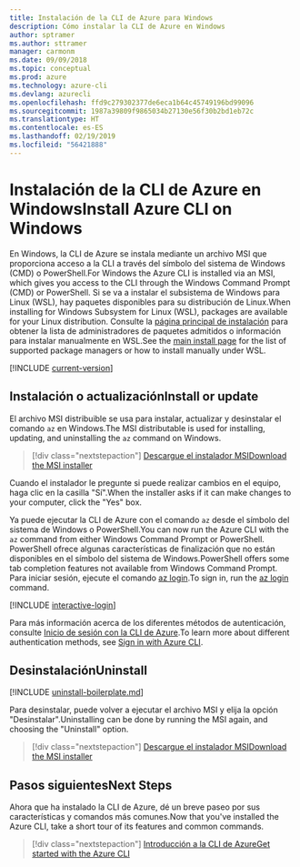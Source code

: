 ```yaml
---
title: Instalación de la CLI de Azure para Windows
description: Cómo instalar la CLI de Azure en Windows
author: sptramer
ms.author: sttramer
manager: carmonm
ms.date: 09/09/2018
ms.topic: conceptual
ms.prod: azure
ms.technology: azure-cli
ms.devlang: azurecli
ms.openlocfilehash: ffd9c279302377de6eca1b64c45749196bd99096
ms.sourcegitcommit: 1987a39809f9865034b27130e56f30b2bd1eb72c
ms.translationtype: HT
ms.contentlocale: es-ES
ms.lasthandoff: 02/19/2019
ms.locfileid: "56421888"
---
```

# <a name="install-azure-cli-on-windows"></a><span data-ttu-id="d4923-103">Instalación de la CLI de Azure en Windows</span><span class="sxs-lookup"><span data-stu-id="d4923-103">Install Azure CLI on Windows</span></span>

<span data-ttu-id="d4923-104">En Windows, la CLI de Azure se instala mediante un archivo MSI que proporciona acceso a la CLI a través del símbolo del sistema de Windows (CMD) o PowerShell.</span><span class="sxs-lookup"><span data-stu-id="d4923-104">For Windows the Azure CLI is installed via an MSI, which gives you access to the CLI through the Windows Command Prompt (CMD) or PowerShell.</span></span>
<span data-ttu-id="d4923-105">Si se va a instalar el subsistema de Windows para Linux (WSL), hay paquetes disponibles para su distribución de Linux.</span><span class="sxs-lookup"><span data-stu-id="d4923-105">When installing for Windows Subsystem for Linux (WSL), packages are available for your Linux distribution.</span></span> <span data-ttu-id="d4923-106">Consulte la [página principal de instalación](install-azure-cli.md) para obtener la lista de administradores de paquetes admitidos o información para instalar manualmente en WSL.</span><span class="sxs-lookup"><span data-stu-id="d4923-106">See the [main install page](install-azure-cli.md) for the list of supported package managers or how to install manually under WSL.</span></span>

[!INCLUDE [current-version](includes/current-version.md)]

## <a name="install-or-update"></a><span data-ttu-id="d4923-107">Instalación o actualización</span><span class="sxs-lookup"><span data-stu-id="d4923-107">Install or update</span></span>

<span data-ttu-id="d4923-108">El archivo MSI distribuible se usa para instalar, actualizar y desinstalar el comando `az` en Windows.</span><span class="sxs-lookup"><span data-stu-id="d4923-108">The MSI distributable is used for installing, updating, and uninstalling the `az` command on Windows.</span></span>

> [!div class="nextstepaction"]
> [<span data-ttu-id="d4923-109">Descargue el instalador MSI</span><span class="sxs-lookup"><span data-stu-id="d4923-109">Download the MSI installer</span></span>](https://aka.ms/installazurecliwindows)

<span data-ttu-id="d4923-110">Cuando el instalador le pregunte si puede realizar cambios en el equipo, haga clic en la casilla "Sí".</span><span class="sxs-lookup"><span data-stu-id="d4923-110">When the installer asks if it can make changes to your computer, click the "Yes" box.</span></span>

<span data-ttu-id="d4923-111">Ya puede ejecutar la CLI de Azure con el comando `az` desde el símbolo del sistema de Windows o PowerShell.</span><span class="sxs-lookup"><span data-stu-id="d4923-111">You can now run the Azure CLI with the `az` command from either Windows Command Prompt or PowerShell.</span></span> <span data-ttu-id="d4923-112">PowerShell ofrece algunas características de finalización que no están disponibles en el símbolo del sistema de Windows.</span><span class="sxs-lookup"><span data-stu-id="d4923-112">PowerShell offers some tab completion features not available from Windows Command Prompt.</span></span> <span data-ttu-id="d4923-113">Para iniciar sesión, ejecute el comando [az login](/cli/azure/reference-index#az-login).</span><span class="sxs-lookup"><span data-stu-id="d4923-113">To sign in, run the [az login](/cli/azure/reference-index#az-login) command.</span></span>

[!INCLUDE [interactive-login](includes/interactive-login.md)]

<span data-ttu-id="d4923-114">Para más información acerca de los diferentes métodos de autenticación, consulte [Inicio de sesión con la CLI de Azure](authenticate-azure-cli.md).</span><span class="sxs-lookup"><span data-stu-id="d4923-114">To learn more about different authentication methods, see [Sign in with Azure CLI](authenticate-azure-cli.md).</span></span>

## <a name="uninstall"></a><span data-ttu-id="d4923-115">Desinstalación</span><span class="sxs-lookup"><span data-stu-id="d4923-115">Uninstall</span></span>

[!INCLUDE [uninstall-boilerplate.md](includes/uninstall-boilerplate.md)]

<span data-ttu-id="d4923-116">Para desinstalar, puede volver a ejecutar el archivo MSI y elija la opción "Desinstalar".</span><span class="sxs-lookup"><span data-stu-id="d4923-116">Uninstalling can be done by running the MSI again, and choosing the "Uninstall" option.</span></span>

> [!div class="nextstepaction"]
> [<span data-ttu-id="d4923-117">Descargue el instalador MSI</span><span class="sxs-lookup"><span data-stu-id="d4923-117">Download the MSI installer</span></span>](https://aka.ms/installazurecliwindows)

## <a name="next-steps"></a><span data-ttu-id="d4923-118">Pasos siguientes</span><span class="sxs-lookup"><span data-stu-id="d4923-118">Next Steps</span></span>

<span data-ttu-id="d4923-119">Ahora que ha instalado la CLI de Azure, dé un breve paseo por sus características y comandos más comunes.</span><span class="sxs-lookup"><span data-stu-id="d4923-119">Now that you've installed the Azure CLI, take a short tour of its features and common commands.</span></span>

> [!div class="nextstepaction"]
> [<span data-ttu-id="d4923-120">Introducción a la CLI de Azure</span><span class="sxs-lookup"><span data-stu-id="d4923-120">Get started with the Azure CLI</span></span>](get-started-with-azure-cli.md)
